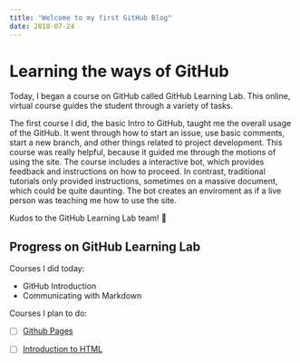 ```yaml
---
title: "Welcome to my first GitHub Blog"
date: 2018-07-24
---
```


# Learning the ways of GitHub

Today, I began a course on GitHub called GitHub Learning Lab. This online, virtual course guides the student through a variety of tasks.

The first course I did, the basic Intro to GitHub, taught me the overall usage of the GitHub. It went through how to start an issue, use basic comments, start a new branch, and other things related to project development.
This course was really helpful, because it guided me through the motions of using the site. The course includes a interactive bot, which provides feedback and instructions on how to proceed. In contrast, traditional tutorials only provided instructions, sometimes on a massive document, which could be quite daunting. 
The bot creates an enviroment as if a live person was teaching me how to use the site.

Kudos to the GitHub Learning Lab team! :cake:

## Progress on GitHub Learning Lab
Courses I did today:

* GitHub Introduction
* Communicating with Markdown

Courses I plan to do:
- [ ] [Github Pages](https://lab.github.com/courses/github-pages)
- [ ] [Introduction to HTML](https://lab.github.com/courses/introduction-to-html)

